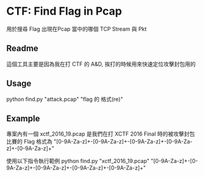 # CTF: Find Flag in Pcap
用於搜尋 Flag 出現在Pcap 當中的哪個 TCP Stream 與 Pkt

## Readme
這個工具主要是因為我在打 CTF 的 A&D, 挨打的時候用來快速定位攻擊封包用的


## Usage
python find.py "attack.pcap" "flag 的 格式(re)"

## Example
專案內有一個 xctf_2016_19.pcap 是我們在打 XCTF 2016 Final 時的被攻擊封包
比賽的 Flag 格式為 "[0-9A-Za-z]+-[0-9A-Za-z]+-[0-9A-Za-z]+-[0-9A-Za-z]+-[0-9A-Za-z]+"

使用以下指令執行範例
python find.py "xctf_2016_19.pcap" "[0-9A-Za-z]+-[0-9A-Za-z]+-[0-9A-Za-z]+-[0-9A-Za-z]+-[0-9A-Za-z]+"
